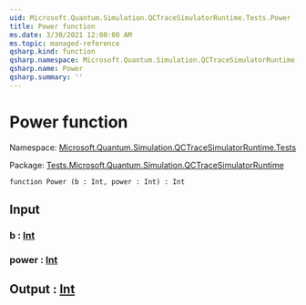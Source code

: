 ```yaml
---
uid: Microsoft.Quantum.Simulation.QCTraceSimulatorRuntime.Tests.Power
title: Power function
ms.date: 3/30/2021 12:00:00 AM
ms.topic: managed-reference
qsharp.kind: function
qsharp.namespace: Microsoft.Quantum.Simulation.QCTraceSimulatorRuntime.Tests
qsharp.name: Power
qsharp.summary: ''
---
```


# Power function

Namespace: [Microsoft.Quantum.Simulation.QCTraceSimulatorRuntime.Tests](xref:Microsoft.Quantum.Simulation.QCTraceSimulatorRuntime.Tests)

Package: [Tests.Microsoft.Quantum.Simulation.QCTraceSimulatorRuntime](https://nuget.org/packages/Tests.Microsoft.Quantum.Simulation.QCTraceSimulatorRuntime)




```qsharp
function Power (b : Int, power : Int) : Int
```


## Input

### b : [Int](xref:microsoft.quantum.lang-ref.int)




### power : [Int](xref:microsoft.quantum.lang-ref.int)





## Output : [Int](xref:microsoft.quantum.lang-ref.int)

